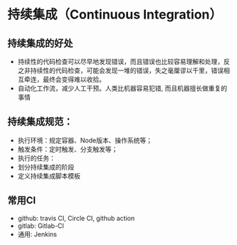 # 持续集成（Continuous Integration）


## 持续集成的好处
- 持续性的代码检查可以尽早地发现错误，而且错误也比较容易理解和处理，反之非持续性的代码检查，可能会发现一堆的错误，失之毫厘谬以千里，错误相互牵连，最终会变得难以收拾。
- 自动化工作流，减少人工干预。人类比机器容易犯错, 而且机器擅长做重复的事情

## 持续集成规范：
- 执行环境：规定容器、Node版本、操作系统等；
- 触发条件：定时触发、分支触发等；
- 执行的任务：
- 划分持续集成的阶段
- 定义持续集成脚本模板

## 常用CI
- github: travis CI, Circle CI, github action
- gitlab: Gitlab-CI
- 通用: Jenkins